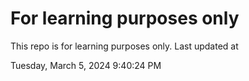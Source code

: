# For learning purposes only
This repo is for learning purposes only.
Last updated at

Tuesday, March 5, 2024 9:40:24 PM

